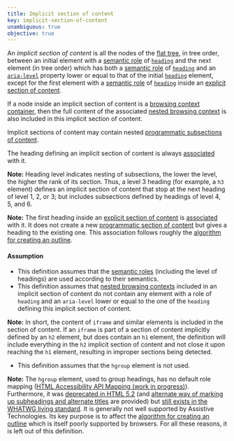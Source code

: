 ```yaml
---
title: Implicit section of content
key: implicit-section-of-content
unambiguous: true
objective: true
---
```


An _implicit section of content_ is all the nodes of the [flat tree][], in tree order, between an initial element with a [semantic role][] of [`heading`][heading] and the next element (in tree order) which has both a [semantic role][] of [`heading`][heading] and an [`aria-level`][aria-level] property lower or equal to that of the initial [`heading`][heading] element, except for the first element with a [semantic role][] of [`heading`][heading] inside an [explicit section of content][].

If a node inside an implicit section of content is a [browsing context container][], then the full content of the associated [nested browsing context][] is also included in this implicit section of content.

Implicit sections of content may contain nested [programmatic subsections of content][programmatic section of content].

The heading defining an implicit section of content is always [associated][] with it.

**Note:** Heading level indicates nesting of subsections, the lower the level, the higher the rank of its section. Thus, a level 3 heading (for example, a `h3` element) defines an implicit section of content that stop at the next heading of level 1, 2, or 3; but includes subsections defined by headings of level 4, 5, and 6.

**Note:** The first heading inside an [explicit section of content][] is [associated][] with it. It does not create a new [programmatic section of content][] but gives a heading to the existing one. This association follows roughly the [algorithm for creating an outline][outline algorithm].

#### Assumption

- This definition assumes that the [semantic roles][semantic role] (including the level of headings) are used according to their semantics.
- This definition assumes that [nested browsing contexts][nested browsing context] included in an implicit section of content do not contain any element with a role of `heading` and an `aria-level` lower or equal to the one of the `heading` defining this implicit section of content.

**Note:** In short, the content of `iframe` and similar elements is included in the section of content. If an `iframe` is part of a section of content implicitly defined by an `h2` element, but does contain an `h1` element, the definition will include everything in the `h2` implicit section of content and not close it upon reaching the `h1` element, resulting in improper sections being detected.

- This definition assumes that the `hgroup` element is not used.

**Note:** The `hgroup` element, used to group headings, has no default role mapping ([HTML Accessibility API Mapping (work in progress)](https://www.w3.org/TR/html-aam-1.0/#details-id-48)). Furthermore, it was [deprecated in HTML 5.2](https://www.w3.org/TR/html52/dom.html#heading-content) (and [alternate way of marking up subheadings and alternate titles](https://www.w3.org/TR/html52/common-idioms-without-dedicated-elements.html#common-idioms-without-dedicated-elements) are provided) but [still exists in the WHATWG living standard](https://html.spec.whatwg.org/multipage/dom.html#heading-content). It is generally not well supported by Assistive Technologies. Its key purpose is to affect the [algorithm for creating an outline][outline algorithm] which is itself poorly supported by browsers. For all these reasons, it is left out of this definition.

[aria-level]: https://www.w3.org/TR/wai-aria-1.1/#aria-level 'The aria-level property'
[associated]: #heading-section-association 'Definition of association between headings and sections'
[browsing context container]: https://html.spec.whatwg.org/multipage/browsers.html#browsing-context-container 'Definition of browsing context container'
[explicit section of content]: #explicit-section-of-content 'Definition of explicit section of content'
[flat tree]: https://drafts.csswg.org/css-scoping/#flat-tree 'Definition of flat tree'
[heading]: https://www.w3.org/TR/wai-aria-1.1/#heading 'The heading role'
[nested browsing context]: https://html.spec.whatwg.org/multipage/browsers.html#nested-browsing-context 'Definition of nested browsing context'
[outline algorithm]: https://html.spec.whatwg.org/multipage/sections.html#outlines 'Definition of outline'
[programmatic section of content]: #programmatic-section-of-content 'Definition of programmatic section of content'
[semantic role]: #semantic-role 'Definition of semantic role'
